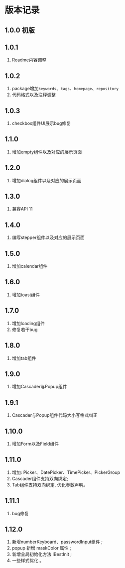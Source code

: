 # 版本记录

## 1.0.0 初版

## 1.0.1 
1. Readme内容调整

## 1.0.2
1. package增加`keywords`、`tags`、`homepage`、`repository`
2. 代码格式以及注释调整

## 1.0.3
1. checkbox组件UI展示bug修复

## 1.1.0
1. 增加empty组件以及对应的展示页面

## 1.2.0
1. 增加dialog组件以及对应的展示页面

## 1.3.0
1. 兼容API 11

## 1.4.0
1. 编写stepper组件以及对应的展示页面

## 1.5.0
1. 增加calendar组件


## 1.6.0
1. 增加toast组件

## 1.7.0
1. 增加loading组件
2. 修复若干bug

## 1.8.0
1. 增加tab组件

## 1.9.0
1. 增加Cascader与Popup组件

## 1.9.1
1. Cascader与Popup组件代码大小写格式纠正

## 1.10.0
1. 增加Form以及Field组件

## 1.11.0
1. 增加: Picker、DatePicker、TimePicker、PickerGroup 
2. Cascader组件支持双向绑定;
3. Tab组件支持双向绑定, 优化参数声明。

## 1.11.1
1. bug修复

## 1.12.0
1. 新增numberKeyboard、passwordInput组件 ;
2. popup 新增 maskColor 属性 ;
3. 新增全局初始化方法 IBestInit ;
4. 一些样式优化 。